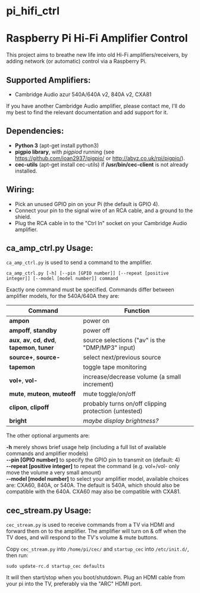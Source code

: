 # pi\_hifi\_ctrl
# Raspberry Pi Hi-Fi Amplifier Control

This project aims to breathe new life into old Hi-Fi amplifiers/receivers, by adding network (or automatic) control via a Raspberry Pi.

## Supported Amplifiers:

* Cambridge Audio azur 540A/640A v2, 840A v2, CXA81

If you have another Cambridge Audio amplifier, please contact me, I'll do my best to find the relevant documentation and add support for it.

## Dependencies:

* **Python 3** (apt-get install python3)
* **pigpio library**, with *pigpiod* running (see https://github.com/joan2937/pigpio/ or http://abyz.co.uk/rpi/pigpio/).
* **cec-utils** (apt-get install cec-utils) if **/usr/bin/cec-client** is not already installed.

## Wiring:
* Pick an unused GPIO pin on your Pi (the default is GPIO 4). 
* Connect your pin to the signal wire of an RCA cable, and a ground to the shield.
* Plug the RCA cable in to the "Ctrl In" socket on your Cambridge Audio amplifier.

## ca\_amp\_ctrl.py Usage:

`ca_amp_ctrl.py` is used to send a command to the amplifier.

    ca_amp_ctrl.py [-h] [--pin [GPIO number]] [--repeat [positive integer]] [--model [model number]] command

Exactly one command must be specified. 
Commands differ between amplifier models, for the 540A/640A they are:

| Command        | Function     | 
| ------------- |-------------| 
| **ampon**      | power on | 
| **ampoff**, **standby** | power off |
| **aux**, **av**, **cd**, **dvd**, **tapemon**, **tuner** | source selections ("av" is the "DMP/MP3" input) |
| **source+**, **source-** | select next/previous source |
| **tapemon** | toggle tape monitoring |
| **vol+**, **vol-** | increase/decrease volume (a small increment) |
| **mute**, **muteon**, **muteoff** | mute toggle/on/off |
| **clipon**, **clipoff** | probably turns on/off clipping protection (untested) |
| **bright** | *maybe display brightness?* |

The other optional arguments are:

**-h** merely shows brief usage help (including a full list of available commands and amplifier models)  
**--pin [GPIO number]** to specify the GPIO pin to transmit on (default: 4)  
**--repeat [positive integer]** to repeat the command (e.g. vol+/vol- only move the volume a very small amount)  
**--model [model number]** to select your amplifier model, available choices are: CXA60, 840A, or 540A.
The default is 540A, which should also be compatible with the 640A. 
CXA60 may also be compatible with CXA81. 

## cec\_stream.py Usage:

`cec_stream.py` is used to receive commands from a TV via HDMI and forward them on to the amplifier.
The amplifier will turn on & off when the TV does, and will respond to the TV's volume & mute buttons.

Copy `cec_stream.py` into `/home/pi/cec/` and `startup_cec` into `/etc/init.d/`, then run:

    sudo update-rc.d startup_cec defaults

It will then start/stop when you boot/shutdown.
Plug an HDMI cable from your pi into the TV, preferably via the "ARC" HDMI port.
